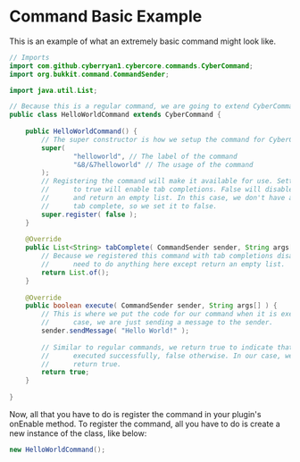 
# Command Basic Example

This is an example of what an extremely basic command might look like.

```java
// Imports
import com.github.cyberryan1.cybercore.commands.CyberCommand;
import org.bukkit.command.CommandSender;

import java.util.List;

// Because this is a regular command, we are going to extend CyberCommand.
public class HelloWorldCommand extends CyberCommand {
    
    public HelloWorldCommand() {
        // The super constructor is how we setup the command for CyberCore
        super(
                "helloworld", // The label of the command
                "&8/&7helloworld" // The usage of the command
        );
        // Registering the command will make it available for use. Setting the argument 
        //      to true will enable tab completions. False will disable tab completions 
        //      and return an empty list. In this case, we don't have any arguments to
        //      tab complete, so we set it to false. 
        super.register( false );
    }
    
    @Override
    public List<String> tabComplete( CommandSender sender, String args[] ) {
        // Because we registered this command with tab completions disabled, we don't
        //      need to do anything here except return an empty list.
        return List.of();
    }
    
    @Override
    public boolean execute( CommandSender sender, String args[] ) {
        // This is where we put the code for our command when it is executed. In this
        //      case, we are just sending a message to the sender.
        sender.sendMessage( "Hello World!" );
        
        // Similar to regular commands, we return true to indicate that the command
        //      executed successfully, false otherwise. In our case, we want to
        //      return true.
        return true;
    }
    
}
```

Now, all that you have to do is register the command in your plugin's onEnable method. To register the command,
all you have to do is create a new instance of the class, like below:
```java
new HelloWorldCommand();
```